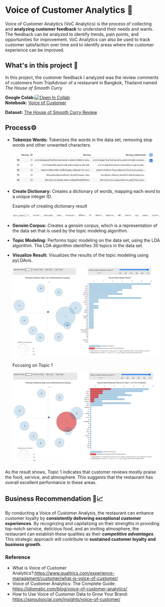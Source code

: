 # Voice of Customer Analytics 🔎
Voice of Customer Analytics (VoC Analytics) is the process of collecting and **analyzing customer feedback** to understand their needs and wants. The feedback can be analyzed to identify trends, pain points, and opportunities for improvement. VoC Analytics can also be used to track customer satisfaction over time and to identify areas where the customer experience can be improved.


## What's in this project 💼
In this project, the customer feedback I analyzed was the review comments of customers from TripAdvisor of a restaurant in Bangkok, Thailand named *The House of Smooth Curry*


**Google Colab:**[![Open In Collab](https://colab.research.google.com/assets/colab-badge.svg)](https://colab.research.google.com/drive/1cYvGnyKus5x7XRc2T9UbrQJwMcN7ibIe?usp=sharing)  
**Notebook:** [Voice of Customer](https://github.com/Wkan19/MADT8101-Customer-Analytics/blob/a401599f311e1860f1753ed29b6c568f7e740b56/Voice%20of%20Customer%20Analytics/GitHub_Voice_of_Customers.ipynb)

**Dataset:**  [The House of Smooth Curry Review](https://github.com/Wkan19/MADT8101-Customer-Analytics/blob/main/Voice%20of%20Customer%20Analytics/The%20House%20Of%20Smooth%20Curry%20Review.csv) 


## Process⚙️
* **Tokenize Words:** Tokenizes the words in the data set, removing stop words and other unwanted characters.
  
  ![tokeniz-word](./tokenize-word.png)
  
* **Create Dictionary:** Creates a dictionary of words, mapping each word to a unique integer ID.

  Example of creating dictionary result
  
  ![create-dict-key](./create-dict-key.png)
 
* **Gensim Corpus:** Creates a gensim corpus, which is a representation of the data set that is used by the topic modeling algorithm.
  
* **Topic Modeling:** Performs topic modeling on the data set, using the LDA algorithm. The LDA algorithm identifies 30 topics in the data set.
  
* **Visualize Result:** Visualizes the results of the topic modeling using pyLDAvis.
  
  ![voc-reult](./voc-result.png)


  Focusing on Topic 1
  
  ![voc-reult-topic-1](./voc-result-topic-1.png)

As the result shows, Topic 1 indicates that customer reviews mostly praise the food, service, and atmosphere. This suggests that the restaurant has overall excellent performance in these areas.


## Business Recommendation 💪📈
By conducting a Voice of Customer Analysis, the restaurant can enhance customer loyalty by **consistently delivering exceptional customer experiences**. By recognizing and capitalizing on their strengths in providing top-notch service, delicious food, and an inviting atmosphere, the restaurant can establish these qualities as their ***competitive advantages***. This strategic approach will contribute to **sustained customer loyalty and business growth**.


### Reference
- What is Voice of Customer Analytics?:https://www.qualtrics.com/experience-management/customer/what-is-voice-of-customer/
- Voice of Customer Analytics: The Complete Guide: https://idiomatic.com/blog/voice-of-customer-analytics/
- How to Use Voice of Customer Data to Grow Your Brand: https://sproutsocial.com/insights/voice-of-customer/
